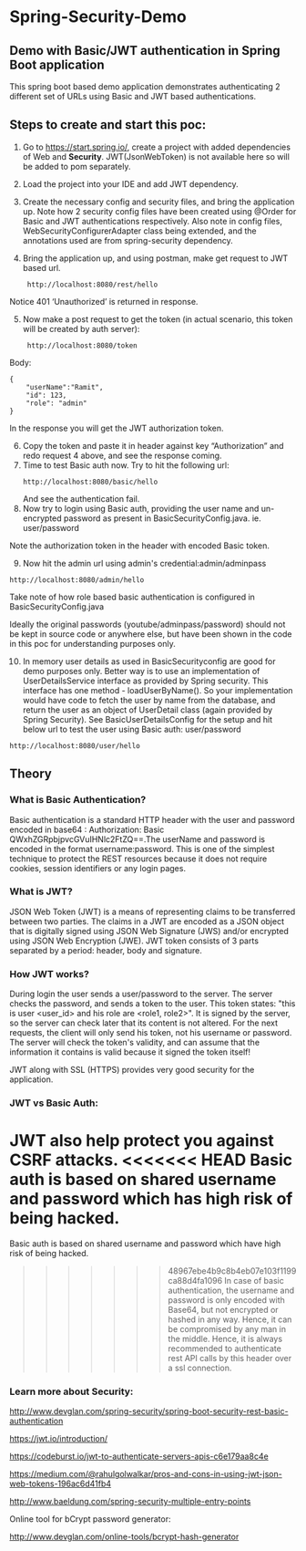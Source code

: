 # Spring-Security-Demo
## Demo with Basic/JWT authentication in Spring Boot application

This spring boot based demo application demonstrates authenticating 2 different set of URLs
using Basic and JWT based authentications.

## Steps to create and start this poc:

1. Go to https://start.spring.io/, create a project with added dependencies of Web and **Security**. JWT(JsonWebToken) is not available here so will be added to pom separately.
2. Load the project into your IDE and add JWT dependency.
3. Create the necessary config and security files, and bring the application up. Note how 2 security config files have been created using @Order for Basic and JWT authentications respectively. Also note in config files, WebSecurityConfigurerAdapter class being extended, and the annotations used are from spring-security dependency.
4. Bring the application up, and using postman, make get request to JWT based url.

		http://localhost:8080/rest/hello
	
Notice 401 ‘Unauthorized’ is returned in response.

5. Now make a post request to get the token (in actual scenario, this token will be created by auth server):
		
		http://localhost:8080/token
Body: 
```
{
	"userName":"Ramit",
	"id": 123,
	"role": "admin"
}
```
In the response you will get the JWT authorization token. 

6. Copy the token and paste it in header against key “Authorization” and redo request 4 above, and see the response coming.
7. Time to test Basic auth now. Try to hit the following url:
	```
	http://localhost:8080/basic/hello
	```
	And see the authentication fail.
8. Now try to login using Basic auth, providing the user name and un-encrypted password as present in 
BasicSecurityConfig.java. ie. user/password

Note the authorization token in the header with encoded Basic token. 

9. Now hit the admin url using admin's credential:admin/adminpass

```
http://localhost:8080/admin/hello
```
Take note of how role based basic authentication is configured in BasicSecurityConfig.java

Ideally the original passwords (youtube/adminpass/password) should not be kept in source code or anywhere else, but have been shown in the code in this poc for understanding purposes only. 

10. In memory user details as used in BasicSecurityconfig are good for demo purposes only. Better way is to use an implementation of UserDetailsService interface as provided by Spring security. This interface has one method - loadUserByName(). So your implementation would have code to fetch the user by name from the database, and return the user as an object of UserDetail class (again provided by Spring Security). See BasicUserDetailsConfig for the setup and hit below url to test the user using Basic auth: user/password
```
http://localhost:8080/user/hello
```

## Theory

### What is Basic Authentication?

Basic authentication is a standard HTTP header with the user and password encoded in base64 : Authorization: Basic QWxhZGRpbjpvcGVuIHNlc2FtZQ==.The userName and password is encoded in the format username:password. This is one of the simplest technique to protect the REST resources because it does not require cookies, session identifiers or any login pages.

### What is JWT?
JSON Web Token (JWT) is a means of representing claims to be transferred between two parties. The claims in a JWT are encoded as a JSON object that is digitally signed using JSON Web Signature (JWS) and/or encrypted using JSON Web Encryption (JWE). JWT token consists of 3 parts separated by a period: header, body and signature.

### How JWT works?
During login the user sends a user/password to the server. The server checks the password, and sends a token to the user. This token states: "this is user <user_id> and his role are <role1, role2>". It is signed by the server, so the server can check later that its content is not altered. For the next requests, the client will only send his token, not his username or password. The server will check the token's validity, and can assume that the information it contains is valid because it signed the token itself!

JWT along with SSL (HTTPS) provides very good security for the application.

### JWT vs Basic Auth:
JWT also help protect you against CSRF attacks.
<<<<<<< HEAD
Basic auth is based on shared username and password which has high risk of being hacked.
=======
Basic auth is based on shared username and password which have high risk of being hacked.
>>>>>>> 48967ebe4b9c8b4eb07e103f1199ca88d4fa1096
In case of basic authentication, the username and password is only encoded with Base64, but not encrypted or hashed in any way. Hence, it can be compromised by any man in the middle. Hence, it is always recommended to authenticate rest API calls by this header over a ssl connection.

### Learn more about Security:
http://www.devglan.com/spring-security/spring-boot-security-rest-basic-authentication

https://jwt.io/introduction/

https://codeburst.io/jwt-to-authenticate-servers-apis-c6e179aa8c4e

https://medium.com/@rahulgolwalkar/pros-and-cons-in-using-jwt-json-web-tokens-196ac6d41fb4

http://www.baeldung.com/spring-security-multiple-entry-points

Online tool for bCrypt password generator:

http://www.devglan.com/online-tools/bcrypt-hash-generator

